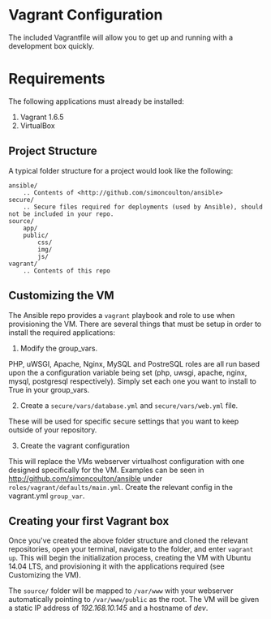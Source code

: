# Vagrant Configuration

The included Vagrantfile will allow you to get up and running with a development box quickly.

# Requirements

The following applications must already be installed:

1. Vagrant 1.6.5
2. VirtualBox

## Project Structure

A typical folder structure for a project would look like the following:

    ansible/
        .. Contents of <http://github.com/simoncoulton/ansible>
    secure/
        .. Secure files required for deployments (used by Ansible), should not be included in your repo.
    source/
        app/
        public/
            css/
            img/
            js/
    vagrant/
        .. Contents of this repo

## Customizing the VM

The Ansible repo provides a `vagrant` playbook and role to use when provisioning the VM. There are several things that must be setup in order to install the required applications:

1. Modify the group_vars.

PHP, uWSGI, Apache, Nginx, MySQL and PostreSQL roles are all run based upon the a configuration variable being set (php, uwsgi, apache, nginx, mysql, postgresql respectively). Simply set each one you want to install to True in your group_vars.

2. Create a `secure/vars/database.yml` and `secure/vars/web.yml` file. 
 
These will be used for specific secure settings that you want to keep outside of your repository.

3. Create the vagrant configuration

This will replace the VMs webserver virtualhost configuration with one designed specifically for the VM. Examples can be seen in <http://github.com/simoncoulton/ansible> under `roles/vagrant/defaults/main.yml`. Create the relevant config in the vagrant.yml `group_var`.

## Creating your first Vagrant box

Once you've created the above folder structure and cloned the relevant repositories, open your terminal, navigate to the folder, and enter `vagrant up`. This will begin the initialization process, creating the VM with Ubuntu 14.04 LTS, and provisioning it with the applications required (see Customizing the VM).

The `source/` folder will be mapped to `/var/www` with your webserver automatically pointing to `/var/www/public` as the root. The VM will be given a static IP address of *192.168.10.145* and a hostname of *dev*.



